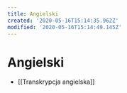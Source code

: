 ```yaml
---
title: Angielski
created: '2020-05-16T15:14:35.962Z'
modified: '2020-05-16T15:14:49.145Z'
---
```


# Angielski

* [[Transkrypcja angielska]]
